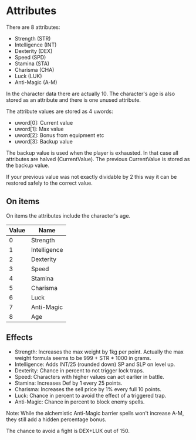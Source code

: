 # Attributes

There are 8 attributes:
- Strength (STR)
- Intelligence (INT)
- Dexterity (DEX)
- Speed (SPD)
- Stamina (STA)
- Charisma (CHA)
- Luck (LUK)
- Anti-Magic (A-M)

In the character data there are actually 10. The character's age is also stored as an attribute and there is one unused attribute.

The attribute values are stored as 4 uwords:

- uword[0]: Current value
- uword[1]: Max value
- uword[2]: Bonus from equipment etc
- uword[3]: Backup value

The backup value is used when the player is exhausted. In that case all attributes are halved (CurrentValue). The previous CurrentValue is stored as the backup value.

If your previous value was not exactly dividable by 2 this way it can be restored safely to the correct value.

## On items

On items the attributes include the character's age.

Value | Name
----|----
0 | Strength
1 | Intelligence
2 | Dexterity
3 | Speed
4 | Stamina
5 | Charisma
6 | Luck
7 | Anti-Magic
8 | Age


## Effects

- Strength: Increases the max weight by 1kg per point. Actually the max weight formula seems to be 999 + STR * 1000 in grams.
- Intelligence: Adds INT/25 (rounded down) SP and SLP on level up.
- Dexterity: Chance in percent to not trigger lock traps.
- Speed: Characters with higher values can act earlier in battle.
- Stamina: Increases Def by 1 every 25 points.
- Charisma: Increases the sell price by 1% every full 10 points.
- Luck: Chance in percent to avoid the effect of a triggered trap.
- Anti-Magic: Chance in percent to block enemy spells.

Note: While the alchemistic Anti-Magic barrier spells won't increase A-M, they still add a hidden percentage bonus.

The chance to avoid a fight is DEX+LUK out of 150.
